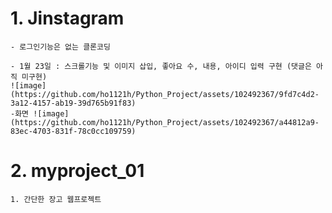 # 1. Jinstagram
    - 로그인기능은 없는 클론코딩

    - 1월 23일 : 스크롤기능 및 이미지 삽입, 좋아요 수, 내용, 아이디 입력 구현 (댓글은 아직 미구현) 
    ![image](https://github.com/ho1121h/Python_Project/assets/102492367/9fd7c4d2-3a12-4157-ab19-39d765b91f83)
    -화면 ![image](https://github.com/ho1121h/Python_Project/assets/102492367/a44812a9-83ec-4703-831f-78c0cc109759)







# 2. myproject_01
    1. 간단한 장고 웹프로젝트
